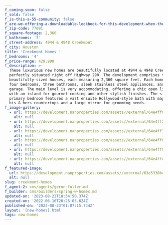 ```yaml
---
f_coming-soon: false
f_sold: false
f_is-this-a-55-community: false
f_are-we-offering-a-downloadable-lookbook-for-this-development-when-they-submit-their-contact-info: false
f_zip-code: 77091
f_square-footage: 2,360
f_bathrooms: '3'
f_street-address: 4944 & 4948 Creekmont
f_city: Houston
title: 'Creekmont Homes '
f_bedrooms: '4'
f_price-range: 429,990
f_description: >-
  These luxurious new homes are beautifully located at 4944 & 4948 Creekmont dr,
  perfectly situated right off Highway 290. The development comprises two
  beautifully-sized houses, each measuring 2,360 square feet. Each home boasts
  four bedrooms, three bathrooms, sleek stainless steel appliances, and a 2-car
  garage. The main level is very accommodating, offering a chic open living area
  with an island for gourmet cooking and other stylish finishes. The sizable
  primary bedroom features a vast ensuite Hollywood-style bath with magnificent
  his & hers countertops and a large mirror for grooming needs.
f_image-gallery:
  - url: https://development.nanproperties.com/assets//external/64e4ff0d0a680de75b284d33_dsc01353201.jpg
    alt: null
  - url: https://development.nanproperties.com/assets//external/64e4ff21c8e0457a3f7c4f65_dsc01368-hdr201.jpg
    alt: null
  - url: https://development.nanproperties.com/assets//external/64e4ff3a0a680de75b288346_dsc01377-hdr201.jpg
    alt: null
  - url: https://development.nanproperties.com/assets//external/64e4ff6883e98ec5c39e204f_dsc01383-hdr201.jpg
    alt: null
  - url: https://development.nanproperties.com/assets//external/64e4ff9e94891b72532b6f74_dsc01392-hdr201.jpg
    alt: null
  - url: https://development.nanproperties.com/assets//external/64e4ffc82535e9922d328b93_dsc01428-hdr201.jpg
    alt: null
f_featured-image:
  url: https://development.nanproperties.com/assets//external/63e5330b4a86b7b3d70ae16d_img_408.jpg
  alt: null
slug: creekmont-homes
f_agent-2: cms/agents/geron-fuller.md
f_builder: cms/builders/spring-w-homes.md
updated-on: '2023-08-22T18:34:50.374Z'
created-on: '2022-06-16T20:25:05.624Z'
published-on: '2023-08-23T01:07:15.744Z'
layout: '[new-homes].html'
tags: new-homes
---
```



